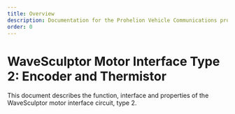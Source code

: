```yaml
---
title: Overview
description: Documentation for the Prohelion Vehicle Communications protocol
order: 0
---
```


# WaveSculptor Motor Interface Type 2: Encoder and Thermistor

This document describes the function, interface and properties of the WaveSculptor motor interface circuit, type 2.



